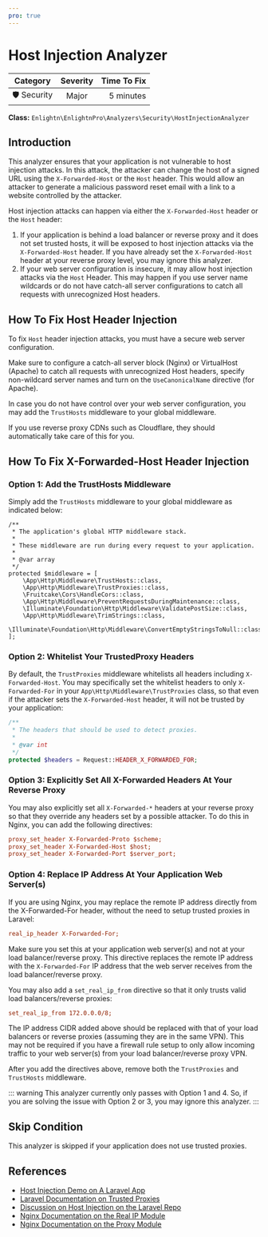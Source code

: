 ```yaml
---
pro: true
---
```


# Host Injection Analyzer <Badge text="PRO" type="tip"/>

| Category       | Severity   | Time To Fix  |
| -------------  |:----------:| ------------:|
| 🛡️ Security    | Major      | 5 minutes   |

**Class:** `Enlightn\EnlightnPro\Analyzers\Security\HostInjectionAnalyzer`

## Introduction

This analyzer ensures that your application is not vulnerable to host injection attacks. In this attack, the attacker can change the host of a signed URL using the `X-Forwarded-Host` or the `Host` header. This would allow an attacker to generate a malicious password reset email with a link to a website controlled by the attacker.

Host injection attacks can happen via either the `X-Forwarded-Host` header or the `Host` header:
1. If your application is behind a load balancer or reverse proxy and it does not set trusted hosts, it will be exposed to host injection attacks via the `X-Forwarded-Host` header. If you have already set the `X-Forwarded-Host` header at your reverse proxy level, you may ignore this analyzer.
2. If your web server configuration is insecure, it may allow host injection attacks via the `Host` Header. This may happen if you use server name wildcards or do not have catch-all server configurations to catch all requests with unrecognized Host headers.  

## How To Fix Host Header Injection

To fix `Host` header injection attacks, you must have a secure web server configuration.

Make sure to configure a catch-all server block (Nginx) or VirtualHost (Apache) to catch all requests with unrecognized Host headers, specify non-wildcard server names and turn on the `UseCanonicalName` directive (for Apache).

In case you do not have control over your web server configuration, you may add the `TrustHosts` middleware to your global middleware.

If you use reverse proxy CDNs such as Cloudflare, they should automatically take care of this for you.

## How To Fix X-Forwarded-Host Header Injection

### Option 1: Add the TrustHosts Middleware

Simply add the `TrustHosts` middleware to your global middleware as indicated below:

```php{9}
/**
 * The application's global HTTP middleware stack.
 *
 * These middleware are run during every request to your application.
 *
 * @var array
 */
protected $middleware = [
    \App\Http\Middleware\TrustHosts::class,
    \App\Http\Middleware\TrustProxies::class,
    \Fruitcake\Cors\HandleCors::class,
    \App\Http\Middleware\PreventRequestsDuringMaintenance::class,
    \Illuminate\Foundation\Http\Middleware\ValidatePostSize::class,
    \App\Http\Middleware\TrimStrings::class,
    \Illuminate\Foundation\Http\Middleware\ConvertEmptyStringsToNull::class,
];
```

### Option 2: Whitelist Your TrustedProxy Headers

By default, the `TrustProxies` middleware whitelists all headers including `X-Forwarded-Host`. You may specifically set the whitelist headers to only `X-Forwarded-For` in your `App\Http\Middleware\TrustProxies` class, so that even if the attacker sets the `X-Forwarded-Host` header, it will not be trusted by your application:

```php
/**
 * The headers that should be used to detect proxies.
 *
 * @var int
 */
protected $headers = Request::HEADER_X_FORWARDED_FOR;
```

### Option 3: Explicitly Set All X-Forwarded Headers At Your Reverse Proxy

You may also explicitly set all `X-Forwarded-*` headers at your reverse proxy so that they override any headers set by a possible attacker. To do this in Nginx, you can add the following directives:

```ini
proxy_set_header X-Forwarded-Proto $scheme;
proxy_set_header X-Forwarded-Host $host;
proxy_set_header X-Forwarded-Port $server_port;
```

### Option 4: Replace IP Address At Your Application Web Server(s)

If you are using Nginx, you may replace the remote IP address directly from the X-Forwarded-For header, without the need to setup trusted proxies in Laravel: 

```ini
real_ip_header X-Forwarded-For;
```

Make sure you set this at your application web server(s) and not at your load balancer/reverse proxy. This directive replaces the remote IP address with the `X-Forwarded-For` IP address that the web server receives from the load balancer/reverse proxy.

You may also add a `set_real_ip_from` directive so that it only trusts valid load balancers/reverse proxies:

```ini
set_real_ip_from 172.0.0.0/8;
```

The IP address CIDR added above should be replaced with that of your load balancers or reverse proxies (assuming they are in the same VPN). This may not be required if you have a firewall rule setup to only allow incoming traffic to your web server(s) from your load balancer/reverse proxy VPN.

After you add the directives above, remove both the `TrustProxies` and `TrustHosts` middleware.

::: warning
This analyzer currently only passes with Option 1 and 4. So, if you are solving the issue with Option 2 or 3, you may ignore this analyzer.
:::

## Skip Condition

This analyzer is skipped if your application does not use trusted proxies.

## References

- [Host Injection Demo on A Laravel App](https://www.youtube.com/watch?v=KGTTlzZiihw)
- [Laravel Documentation on Trusted Proxies](https://laravel.com/docs/requests#configuring-trusted-proxies)
- [Discussion on Host Injection on the Laravel Repo](https://github.com/laravel/laravel/pull/5477)
- [Nginx Documentation on the Real IP Module](http://nginx.org/en/docs/http/ngx_http_realip_module.html)
- [Nginx Documentation on the Proxy Module](http://nginx.org/en/docs/http/ngx_http_proxy_module.html)